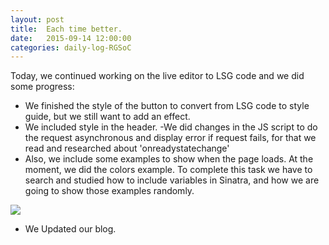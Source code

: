 ```yaml
---
layout: post
title:  Each time better.
date:   2015-09-14 12:00:00
categories: daily-log-RGSoC
---
```


Today, we continued working on the live editor to LSG code and we did some progress:

- We finished the style of the button to convert from LSG code to style guide, but we still want to add an effect.
- We included style in the header.
-We did changes in the JS script to do the request asynchronous and display error if request fails, for that we read and researched about 'onreadystatechange'
- Also, we include some examples to show when the page loads. At the moment, we did the colors example. To complete this task we have to search and studied how to include variables in Sinatra, and how we are going to show those examples randomly.

![](https://www.evernote.com/shard/s631/sh/d3c2d8fe-f79b-474a-bd5d-0e35e2f19b98/59cd5aabdf0e50fb/deep/0/)

- We Updated our blog.
